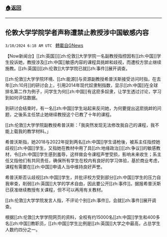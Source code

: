 ###  [:house:返回](README.md)
---


## 伦敦大学学院学者声称遭禁止教授涉中国敏感内容
`3/10/2024 6:18 AM UTC ` [轉載自GNews](https://gnews.org/articles/2381164)

【Now新闻台】[[zh:英国]][[zh:伦敦]]大学学院一名副教授指控因有[[zh:中国]]学生投诉她，教授涉及[[zh:中国]]敏感内容的课程具挑衅和歧视，而遭校方禁止继续施教。[[zh:英国]][[zh:伦敦]]大学学院已就[[zh:事件]]展开调查。

[[zh:伦敦]]大学学院环境、[[zh:能源]]与资源副教授希普沃斯接受访问时指，在去年[[zh:10月]]的研讨会上，引用2014年现代奴隶制指数，显示[[zh:中国]]在全球排名第二作为例子，问学生为何[[zh:中国]]有这麽多奴隶，让学生透过讨论，学习到如何评估数据。

到研讨会结束时，有一名[[zh:中国]]学生站起来反问她，为何要提出这麽挑衅的问题，之後系主任禁止她继续教授这个已教了十年的课程。

[[zh:伦敦]]大学学院副教授希普沃斯：「我突然发现无法修改我自己的课程，我不能上载我的教学材料。」

希普沃斯指，她2018与2022年捉到两名[[zh:中国]]学生请枪後，被系主任指控她歧视[[zh:中国]]学生，又指她在教材中用了具[[zh:地缘政治]][[zh:争议]]的敏感教材，令[[zh:中国]]学生感到羞辱，这样做会令课程声誉受损，影响未来收生；系主任又指他们有共同责任，确保所有学生在校内有良好的学习体验，基於商业考虑，课程有需要在[[zh:中国]]申请人当中维持良好声誉。

希普沃斯否认歧视[[zh:中国]]学生，并批评校方受到部分[[zh:中国]]学生的压力自我审查，削弱[[zh:英国]]大学的学术自由，因此要公开[[zh:事件]]。据报希普沃斯已获准继续教授有关课程，但不可以再用有关教材。

[[zh:伦敦]]大学学院发言人指，不评论个别[[zh:事件]]，会就[[zh:事件]]展开调查。

根据[[zh:伦敦]]大学学院网页的资料，全校有约15000名[[zh:中国]]学生和400多名[[zh:中国]]教职员，[[zh:中国]]学生比例是[[zh:英国]]大学之中最高，占总学生人数约四分之一。
